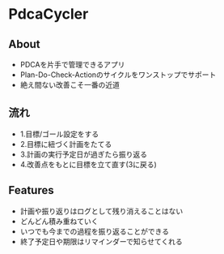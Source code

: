 # PdcaCycler
## About
* PDCAを片手で管理できるアプリ
* Plan-Do-Check-Actionのサイクルをワンストップでサポート
* 絶え間ない改善こそ一番の近道

## 流れ
* 1.目標/ゴール設定をする
* 2.目標に紐づく計画をたてる
* 3.計画の実行予定日が過ぎたら振り返る
* 4.改善点をもとに目標を立て直す(3に戻る)

## Features
* 計画や振り返りはログとして残り消えることはない
* どんどん積み重ねていく
* いつでも今までの過程を振り返ることができる
* 終了予定日や期限はリマインダーで知らせてくれる
